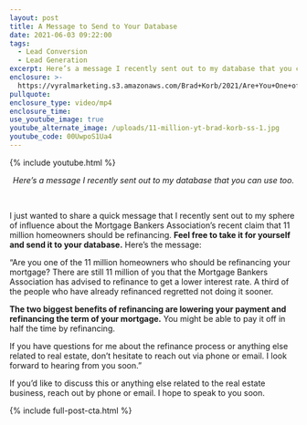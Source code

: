 ```yaml
---
layout: post
title: A Message to Send to Your Database
date: 2021-06-03 09:22:00
tags:
  - Lead Conversion
  - Lead Generation
excerpt: Here’s a message I recently sent out to my database that you can use too.
enclosure: >-
  https://vyralmarketing.s3.amazonaws.com/Brad+Korb/2021/Are+You+One+of+the+11+Million_+(1).mp4
pullquote:
enclosure_type: video/mp4
enclosure_time:
use_youtube_image: true
youtube_alternate_image: /uploads/11-million-yt-brad-korb-ss-1.jpg
youtube_code: 00UwpoS1Ua4
---
```

{% include youtube.html %}

<center><em>Here&rsquo;s a message I recently sent out to my database that you can use too.</em></center>

&nbsp;

I just wanted to share a quick message that I recently sent out to my sphere of influence about the Mortgage Bankers Association’s recent claim that 11 million homeowners should be refinancing. **Feel free to take it for yourself and send it to your database.** Here’s the message:

“Are you one of the 11 million homeowners who should be refinancing your mortgage? There are still 11 million of you that the Mortgage Bankers Association has advised to refinance to get a lower interest rate. A third of the people who have already refinanced regretted not doing it sooner.&nbsp;

**The two biggest benefits of refinancing are lowering your payment and refinancing the term of your mortgage.** You might be able to pay it off in half the time by refinancing.

If you have questions for me about the refinance process or anything else related to real estate, don’t hesitate to reach out via phone or email. I look forward to hearing from you soon.”

If you’d like to discuss this or anything else related to the real estate business, reach out by phone or email. I hope to speak to you soon.

{% include full-post-cta.html %}
